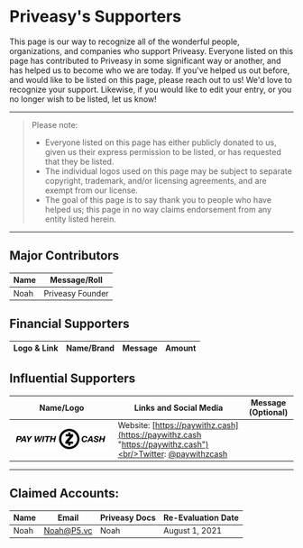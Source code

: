 # Priveasy's Supporters

This page is our way to recognize all of the wonderful people, organizations, and companies who support Priveasy. Everyone listed on this page has contributed to Priveasy in some significant way or another, and has helped us to become who we are today. If you've helped us out before, and would like to be listed on this page, please reach out to us! We'd love to recognize your support. Likewise, if you would like to edit your entry, or you no longer wish to be listed, let us know!

------------

> Please note:
> - Everyone listed on this page has either publicly donated to us, given us their express permission to be listed, or has requested that they be listed.
> - The individual logos used on this page may be subject to separate copyright, trademark, and/or licensing agreements, and are exempt from our license.
> - The goal of this page is to say thank you to people who have helped us; this page in no way claims endorsement from any entity listed herein.

------------

## Major Contributors

|Name|Message/Roll|
| ------------ | ------------ |
|Noah|Priveasy Founder|

## Financial Supporters

|Logo & Link|Name/Brand|Message|Amount|
| ------------ | ------------ | ------------ | ------------ |

## Influential Supporters

|Name/Logo|Links and Social Media|Message (Optional)|
| ------------ | ------------ | ------------ |
|[![PayWithZcash](https://raw.githubusercontent.com/P5vc/Documentation/master/About/PayWithZcashLogo.jpeg "PayWithZcash")](https://paywithz.cash "PayWithZcash")|Website: [https://paywithz.cash](https://paywithz.cash "https://paywithz.cash")<br/>Twitter: [@paywithzcash](https://twitter.com/paywithzcash "@paywithzcash")||

------------

## Claimed Accounts:
|Name|Email|Priveasy Docs|Re-Evaluation Date|
| ------------ | ------------ | ------------ | ------------ |
|Noah|Noah@P5.vc|Noah|August 1, 2021|
